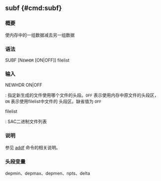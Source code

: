 ## subf {#cmd:subf}

### 概要

使内存中的一组数据减去另一组数据

### 语法

SUBF \[N`EWHDR` \[ON|OFF\]\] filelist

### 输入

NEWHDR ON|OFF

:   指定新生成的文件使用哪个文件的头段。`OFF`
    表示使用内存中原文件的头段区，`ON` 表示使用filelist中文件的
    头段区。缺省值为 `OFF`

filelist

:   SAC二进制文件列表

### 说明

参见 [addf](/commands/addf.html) 命令的相关说明。

### 头段变量

depmin、depmax、depmen、npts、delta
